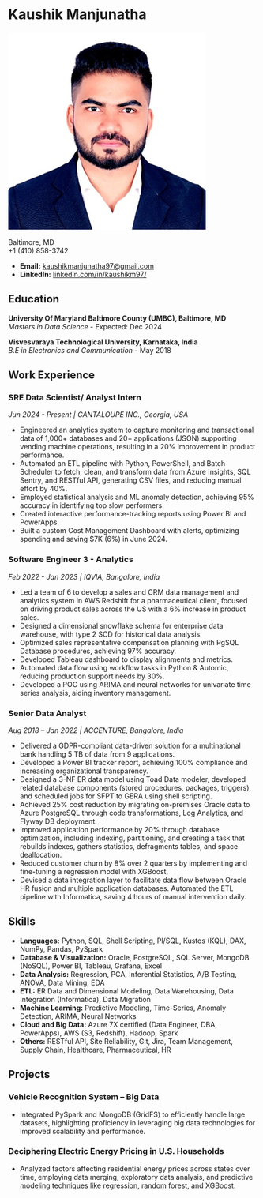 # Kaushik Manjunatha

![Headshot](./headshot.jpeg)

Baltimore, MD  
+1 (410) 858-3742  
- **Email:** [kaushikmanjunatha97@gmail.com](mailto:kaushikmanjunatha97@gmail.com)  
- **LinkedIn:** [linkedin.com/in/kaushikm97/](https://www.linkedin.com/in/kaushikm97/)

## Education

**University Of Maryland Baltimore County (UMBC), Baltimore, MD**  
*Masters in Data Science* - Expected: Dec 2024

**Visvesvaraya Technological University, Karnataka, India**  
*B.E in Electronics and Communication* - May 2018

## Work Experience

### **SRE Data Scientist/ Analyst Intern**  
*Jun 2024 - Present | CANTALOUPE INC., Georgia, USA*
- Engineered an analytics system to capture monitoring and transactional data of 1,000+ databases and 20+ applications (JSON) supporting vending machine operations, resulting in a 20% improvement in product performance.
- Automated an ETL pipeline with Python, PowerShell, and Batch Scheduler to fetch, clean, and transform data from Azure Insights, SQL Sentry, and RESTful API, generating CSV files, and reducing manual effort by 40%.
- Employed statistical analysis and ML anomaly detection, achieving 95% accuracy in identifying top slow performers.
- Created interactive performance-tracking reports using Power BI and PowerApps.
- Built a custom Cost Management Dashboard with alerts, optimizing spending and saving $7K (6%) in June 2024.

### **Software Engineer 3 - Analytics**  
*Feb 2022 - Jan 2023 | IQVIA, Bangalore, India*
- Led a team of 6 to develop a sales and CRM data management and analytics system in AWS Redshift for a pharmaceutical client, focused on driving product sales across the US with a 6% increase in product sales.
- Designed a dimensional snowflake schema for enterprise data warehouse, with type 2 SCD for historical data analysis.
- Optimized sales representative compensation planning with PgSQL Database procedures, achieving 97% accuracy.
- Developed Tableau dashboard to display alignments and metrics.
- Automated data flow using workflow tasks in Python & Automic, reducing production support needs by 30%.
- Developed a POC using ARIMA and neural networks for univariate time series analysis, aiding inventory management.

### **Senior Data Analyst**  
*Aug 2018 – Jan 2022 | ACCENTURE, Bangalore, India*
- Delivered a GDPR-compliant data-driven solution for a multinational bank handling 5 TB of data from 9 applications.
- Developed a Power BI tracker report, achieving 100% compliance and increasing organizational transparency.
- Designed a 3-NF ER data model using Toad Data modeler, developed related database components (stored procedures, packages, triggers), and scheduled jobs for SFPT to GERA using shell scripting.
- Achieved 25% cost reduction by migrating on-premises Oracle data to Azure PostgreSQL through code transformations, Log Analytics, and Flyway DB deployment.
- Improved application performance by 20% through database optimization, including indexing, partitioning, and creating a task that rebuilds indexes, gathers statistics, defragments tables, and space deallocation.
- Reduced customer churn by 8% over 2 quarters by implementing and fine-tuning a regression model with XGBoost.
- Devised a data integration layer to facilitate data flow between Oracle HR fusion and multiple application databases. Automated the ETL pipeline with Informatica, saving 4 hours of manual intervention daily.

## Skills

- **Languages:** Python, SQL, Shell Scripting, Pl/SQL, Kustos (KQL), DAX, NumPy, Pandas, PySpark
- **Database & Visualization:** Oracle, PostgreSQL, SQL Server, MongoDB (NoSQL), Power BI, Tableau, Grafana, Excel
- **Data Analysis:** Regression, PCA, Inferential Statistics, A/B Testing, ANOVA, Data Mining, EDA
- **ETL:** ER Data and Dimensional Modeling, Data Warehousing, Data Integration (Informatica), Data Migration
- **Machine Learning:** Predictive Modeling, Time-Series, Anomaly Detection, ARIMA, Neural Networks
- **Cloud and Big Data:** Azure 7X certified (Data Engineer, DBA, PowerApps), AWS (S3, Redshift), Hadoop, Spark
- **Others:** RESTful API, Site Reliability, Git, Jira, Team Management, Supply Chain, Healthcare, Pharmaceutical, HR


## Projects

### **Vehicle Recognition System – Big Data**
- Integrated PySpark and MongoDB (GridFS) to efficiently handle large datasets, highlighting proficiency in leveraging big data technologies for improved scalability and performance.

### **Deciphering Electric Energy Pricing in U.S. Households**
- Analyzed factors affecting residential energy prices across states over time, employing data merging, exploratory data analysis, and predictive modeling techniques like regression, random forest, and XGBoost.
